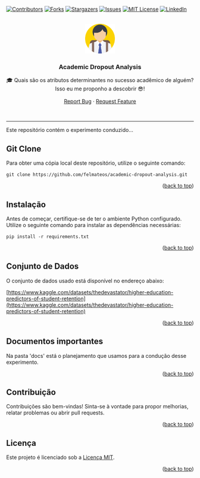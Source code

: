 <!-- Improved compatibility of back to top link: See: https://github.com/othneildrew/Best-README-Template/pull/73 -->
<a name="readme-top"></a>
<!--
*** Thanks for checking out the Best-README-Template. If you have a suggestion
*** that would make this better, please fork the repo and create a pull request
*** or simply open an issue with the tag "enhancement".
*** Don't forget to give the project a star!
*** Thanks again! Now go create something AMAZING! :D
-->



<!-- PROJECT SHIELDS -->
<!--
*** I'm using markdown "reference style" links for readability.
*** Reference links are enclosed in brackets [ ] instead of parentheses ( ).
*** See the bottom of this document for the declaration of the reference variables
*** for contributors-url, forks-url, etc. This is an optional, concise syntax you may use.
*** https://www.markdownguide.org/basic-syntax/#reference-style-links
-->

[![Contributors][contributors-shield]][contributors-url]
[![Forks][forks-shield]][forks-url]
[![Stargazers][stars-shield]][stars-url]
[![Issues][issues-shield]][issues-url]
[![MIT License][license-shield]][license-url]
[![LinkedIn][linkedin-shield]][linkedin-url]

<!-- PROJECT LOGO -->
<br />
<div align="center">
  <a href="https://github.com/felmateos/academic-dropout-analysis">
    <img src="images/logo.png" alt="Logo" width="80" height="80">
  </a>

<h3 align="center">Academic Dropout Analysis</h3>

  <p align="center">
    🎓 Quais são os atributos determinantes no sucesso acadêmico de alguém? Isso eu me proponho a descobrir 😎!
    <br />
    <br />
    <a href="https://github.com/felmateos/academic-dropout-analysis/issues">Report Bug</a>
    ·
    <a href="https://github.com/felmateos/academic-dropout-analysis/issues">Request Feature</a>
  </p>
</div>

<br />

---

Este repositório contém o experimento conduzido...

## Git Clone

Para obter uma cópia local deste repositório, utilize o seguinte comando:

```
git clone https://github.com/felmateos/academic-dropout-analysis.git
```

<p align="right">(<a href="#readme-top">back to top</a>)</p>

## Instalação

Antes de começar, certifique-se de ter o ambiente Python configurado. Utilize o seguinte comando para instalar as dependências necessárias:

```
pip install -r requirements.txt
```

<p align="right">(<a href="#readme-top">back to top</a>)</p>

## Conjunto de Dados

O conjunto de dados usado está disponível no endereço abaixo:

[https://www.kaggle.com/datasets/thedevastator/higher-education-predictors-of-student-retention](https://www.kaggle.com/datasets/thedevastator/higher-education-predictors-of-student-retention)


 
<p align="right">(<a href="#readme-top">back to top</a>)</p>


## Documentos importantes

Na pasta 'docs' está o planejamento que usamos para a condução desse experimento.

<p align="right">(<a href="#readme-top">back to top</a>)</p>

## Contribuição

Contribuições são bem-vindas! Sinta-se à vontade para propor melhorias, relatar problemas ou abrir pull requests.

<p align="right">(<a href="#readme-top">back to top</a>)</p>

## Licença

Este projeto é licenciado sob a [Licença MIT](LICENSE).

<p align="right">(<a href="#readme-top">back to top</a>)</p>

[contributors-shield]: https://img.shields.io/github/contributors/felmateos/academic-dropout-analysis.svg?style=for-the-badge
[contributors-url]: https://github.com/felmateos/academic-dropout-analysis/graphs/contributors
[forks-shield]: https://img.shields.io/github/forks/felmateos/academic-dropout-analysis.svg?style=for-the-badge
[forks-url]: https://github.com/felmateos/academic-dropout-analysis/network/members
[stars-shield]: https://img.shields.io/github/stars/felmateos/academic-dropout-analysis.svg?style=for-the-badge
[stars-url]: https://github.com/felmateos/academic-dropout-analysis/stargazers
[issues-shield]: https://img.shields.io/github/issues/felmateos/academic-dropout-analysis.svg?style=for-the-badge
[issues-url]: https://github.com/felmateos/academic-dropout-analysis/issues
[license-shield]: https://img.shields.io/github/license/felmateos/academic-dropout-analysis.svg?style=for-the-badge
[license-url]: https://github.com/felmateos/academic-dropout-analysis/blob/master/LICENSE.txt
[linkedin-shield]: https://img.shields.io/badge/-LinkedIn-black.svg?style=for-the-badge&logo=linkedin&colorB=259
[linkedin-url]: https://linkedin.com/in/felmateos

